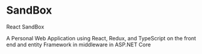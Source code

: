# SandBox
React SandBox

A Personal Web Application using React, Redux, and TypeScript on the front end and entity Framework in middleware in ASP.NET Core 
